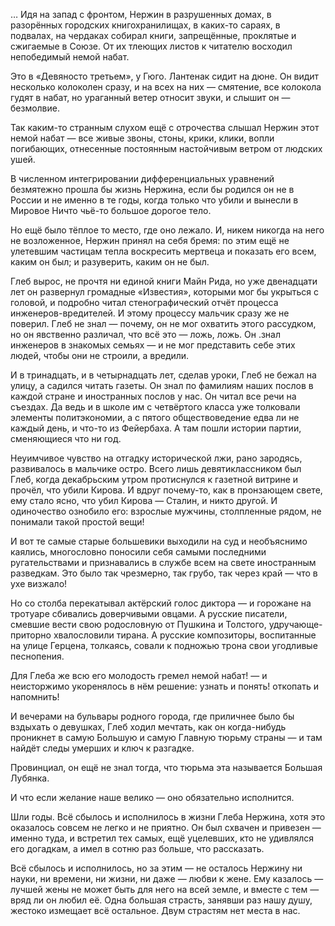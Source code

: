 … Идя на запад с фронтом, Нержин в разрушенных домах, в разорённых городских книгохранилищах, в каких-то сараях, в подвалах, на чердаках собирал книги, запрещённые, проклятые и сжигаемые в Союзе. От их тлеющих листов к читателю восходил непобедимый немой набат.

Это в «Девяносто третьем», у Гюго. Лантенак сидит на дюне. Он видит несколько колоколен сразу, и на всех на них — смятение, все колокола гудят в набат, но ураганный ветер относит звуки, и слышит он — безмолвие.

Так каким-то странным слухом ещё с отрочества слышал Нержин этот немой набат — все живые звоны, стоны, крики, клики, вопли погибающих, отнесенные постоянным настойчивым ветром от людских ушей.

В численном интегрировании дифференциальных уравнений безмятежно прошла бы жизнь Нержина, если бы родился он не в России и не именно в те годы, когда только что убили и вынесли в Мировое Ничто чьё-то большое дорогое тело.

Но ещё было тёплое то место, где оно лежало. И, никем никогда на него не возложенное, Нержин принял на себя бремя: по этим ещё не улетевшим частицам тепла воскресить мертвеца и показать его всем, каким он был; и разуверить, каким он не был.

Глеб вырос, не прочтя ни единой книги Майн Рида, но уже двенадцати лет он развернул громадные «Известия», которыми мог бы укрыться с головой, и подробно читал стенографический отчёт процесса инженеров-вредителей. И этому процессу мальчик сразу же не поверил. Глеб не знал — почему, он не мог охватить этого рассудком, но он явственно различал, что всё это — ложь, ложь. Он .знал инженеров в знакомых семьях — и не мог представить себе этих людей, чтобы они не строили, а вредили.

И в тринадцать, и в четырнадцать лет, сделав уроки, Глеб не бежал на улицу, а садился читать газеты. Он знал по фамилиям наших послов в каждой стране и иностранных послов у нас. Он читал все речи на съездах. Да ведь и в школе им с четвёртого класса уже толковали элементы политэкономии, а с пятого обществоведение едва ли не каждый день, и что-то из Фейербаха. А там пошли истории партии, сменяющиеся что ни год.

Неуимчивое чувство на отгадку исторической лжи, рано зародясь, развивалось в мальчике остро. Всего лишь девятиклассником был Глеб, когда декабрьским утром протиснулся к газетной витрине и прочёл, что убили Кирова. И вдруг почему-то, как в пронзающем свете, ему стало ясно, что убил Кирова — Сталин, и никто другой. И одиночество ознобило его: взрослые мужчины, столпленные рядом, не понимали такой простой вещи!

И вот те самые старые большевики выходили на суд и необъяснимо каялись, многословно поносили себя самыми последними ругательствами и признавались в службе всем на свете иностранным разведкам. Это было так чрезмерно, так грубо, так через край — что в ухе визжало!

Но со столба перекатывал актёрский голос диктора — и горожане на тротуаре сбивались доверчивыми овцами. А русские писатели, смевшие вести свою родословную от Пушкина и Толстого, удручающе-приторно хвалословили тирана. А русские композиторы, воспитанные на улице Герцена, толкаясь, совали к подножью трона свои угодливые песнопения.

Для Глеба же всю его молодость гремел немой набат! — и неисторжимо укоренялось в нём решение: узнать и понять! откопать и напомнить!

И вечерами на бульвары родного города, где приличнее было бы вздыхать о девушках, Глеб ходил мечтать, как он когда-нибудь проникнет в самую Большую и самую Главную тюрьму страны — и там найдёт следы умерших и ключ к разгадке.

Провинциал, он ещё не знал тогда, что тюрьма эта называется Большая Лубянка.

И что если желание наше велико — оно обязательно исполнится.

Шли годы. Всё сбылось и исполнилось в жизни Глеба Нержина, хотя это оказалось совсем не легко и не приятно. Он был схвачен и привезен — именно туда, и встретил тех самых, ещё уцелевших, кто не удивлялся его догадкам, а имел в сотню раз больше, что рассказать.

Всё сбылось и исполнилось, но за этим — не осталось Нержину ни науки, ни времени, ни жизни, ни даже — любви к жене. Ему казалось — лучшей жены не может быть для него на всей земле, и вместе с тем — вряд ли он любил её. Одна большая страсть, занявши раз нашу душу, жестоко измещает всё остальное. Двум страстям нет места в нас.